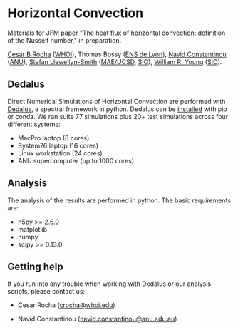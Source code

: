 # Horizontal Convection
Materials for JFM paper "The heat flux of horizontal convection: definition of the Nusselt number," in preparation.

[Cesar B Rocha](http://www.cbrocha.com) ([WHOI](http://whoi.edu)), Thomas Bossy
([ENS de Lyon](http://www.ens-lyon.fr)), [Navid
Constantinou](http://www.navidconstantinou.com)
([ANU](https://www.anu.edu.au)), [Stefan Llewellyn-Smith](https://sites.google.com/a/eng.ucsd.edu/sgls/)
([MAE/UCSD](http://maeweb.ucsd.edu), [SIO](scripps.ucsd.edu)), [William R. Young](http://pordlabs.ucsd.edu/wryoung/) ([SIO](scripps.ucsd.edu)).

## Dedalus
Direct Numerical Simulations of Horizontal Convection are performed with
[Dedalus](http://dedalus-project.org), a spectral framework in python. Dedalus
can be
[installed](https://dedalus-project.readthedocs.io/en/latest/installation.html#installing-the-dedalus-package)
with pip or conda. We ran suite 77 simulations plus 20+ test simulations across
four different systems: 

- MacPro laptop (8 cores) 
- System76 laptop (16 cores)
- Linux workstation (24 cores)
- ANU supercomputer (up to 1000 cores)

## Analysis
The analysis of the results are performed in python. The basic requirements
are:
 
- h5py >= 2.6.0
- matplotlib
- numpy
- scipy >= 0.13.0

## Getting help
If you run into any trouble when working with Dedalus or our analysis scripts, please
contact us:

- Cesar Rocha ([crocha@whoi.edu](mailto:crocha@whoi.edu))

- Navid Constantinou
  ([navid.constantinou@anu.edu.au](mailto:navid.constantinou@anu.edu.au))



